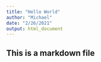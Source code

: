 ```yaml
---
title: "Hello World"
author: "Michael"
date: "2/26/2021"
output: html_document
---
```

## This is a markdown file